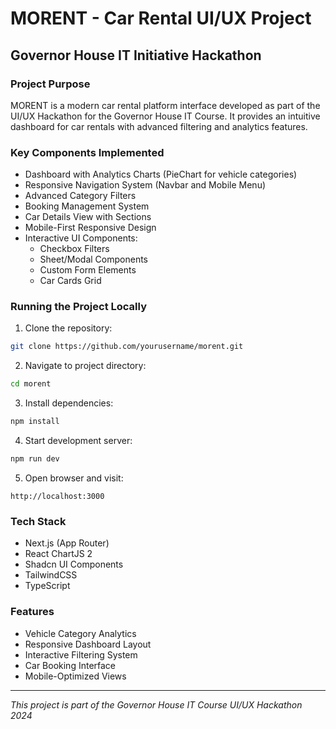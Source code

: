 # MORENT - Car Rental UI/UX Project
## Governor House IT Initiative Hackathon

### Project Purpose
MORENT is a modern car rental platform interface developed as part of the UI/UX Hackathon for the Governor House IT Course. It provides an intuitive dashboard for car rentals with advanced filtering and analytics features.

### Key Components Implemented
- Dashboard with Analytics Charts (PieChart for vehicle categories)
- Responsive Navigation System (Navbar and Mobile Menu)
- Advanced Category Filters
- Booking Management System
- Car Details View with Sections
- Mobile-First Responsive Design
- Interactive UI Components:
    - Checkbox Filters
    - Sheet/Modal Components 
    - Custom Form Elements
    - Car Cards Grid

### Running the Project Locally
1. Clone the repository:
```bash
git clone https://github.com/yourusername/morent.git
```

2. Navigate to project directory:
```bash
cd morent
```

3. Install dependencies:
```bash
npm install
```

4. Start development server:
```bash
npm run dev
```

5. Open browser and visit:
```
http://localhost:3000
```

### Tech Stack
- Next.js (App Router)
- React ChartJS 2
- Shadcn UI Components
- TailwindCSS
- TypeScript

### Features
- Vehicle Category Analytics
- Responsive Dashboard Layout
- Interactive Filtering System
- Car Booking Interface
- Mobile-Optimized Views

---
*This project is part of the Governor House IT Course UI/UX Hackathon 2024*